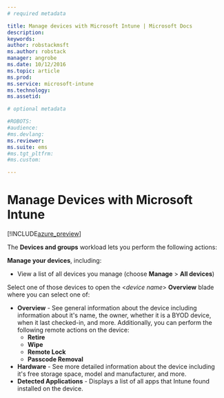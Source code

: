 ```yaml
---
# required metadata

title: Manage devices with Microsoft Intune | Microsoft Docs
description: 
keywords:
author: robstackmsftms.author: robstack
manager: angrobe
ms.date: 10/12/2016
ms.topic: article
ms.prod:
ms.service: microsoft-intune
ms.technology:
ms.assetid: 

# optional metadata

#ROBOTS:
#audience:
#ms.devlang:
ms.reviewer: 
ms.suite: ems
#ms.tgt_pltfrm:
#ms.custom:

---
```


# Manage Devices with Microsoft Intune


[!INCLUDE[azure_preview](../includes/azure_preview.md)]

The **Devices and groups** workload lets you perform the following actions:

**Manage your devices**, including:
- View a list of all devices you manage (choose **Manage** > **All devices**)

Select one of those devices to open the <*device name*> **Overview** blade where you can select one of:



- **Overview**  - See general information about the device including information about it's name, the owner, whether it is a BYOD device, when it last checked-in, and more. Additionally, you can perform the following remote actions on the device:
	- **Retire**
	- **Wipe**
	- **Remote Lock**
	- **Passcode Removal**
- **Hardware** - See more detailed information about the device including it's free storage space, model and manufacturer, and more.
- **Detected Applications** - Displays a list of all apps that Intune found installed on the device.
